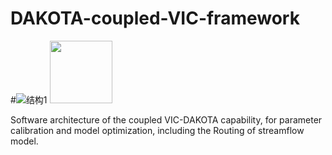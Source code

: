 # DAKOTA-coupled-VIC-framework

#![结构1](https://github.com/1iuyu/DAKOTA-coupled-VIC-framework/assets/145678619/2495253d-0f75-497d-a670-ddd0e3472502)
<img src="https://img-blog.csdnimg.cn/2020102116384135.png](https://github.com/1iuyu/DAKOTA-coupled-VIC-framework/assets/145678619/2495253d-0f75-497d-a670-ddd0e3472502" width="100px">

Software architecture of the coupled VIC-DAKOTA capability, for parameter calibration and model optimization, including the Routing of streamflow model.
